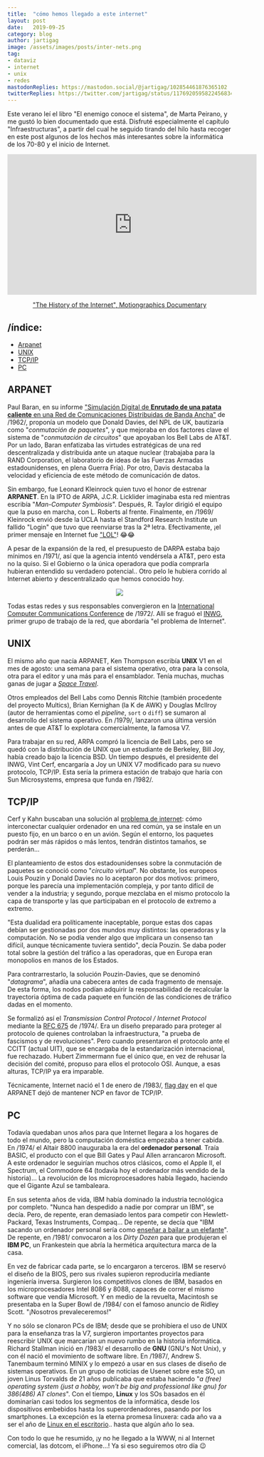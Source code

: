 ```yaml
---
title:  "cómo hemos llegado a este internet"
layout: post
date:   2019-09-25
category: blog
author: jartigag
image: /assets/images/posts/inter-nets.png
tag:
- dataviz
- internet
- unix
- redes
mastodonReplies: https://mastodon.social/@jartigag/102854461876365102
twitterReplies: https://twitter.com/jartigag/status/1176920595822456834
---
```


Este verano leí el libro "El enemigo conoce el sistema", de Marta Peirano, y me gustó lo bien documentado que está. Disfruté especialmente el
capítulo "Infraestructuras", a partir del cual he seguido tirando del hilo hasta recoger en este post algunos de los hechos más interesantes sobre la
informática de los 70-80 y el inicio de Internet.

<div style="text-align: center">
  <iframe width="560" height="315" src="https://www.youtube-nocookie.com/embed/9hIQjrMHTv4" frameborder="0" allow="accelerometer; autoplay;
  encrypted-media; gyroscope; picture-in-picture" allowfullscreen>
  </iframe>
  <a href="http://www.lonja.de/the-history-of-the-internet/"><p>"The History of the Internet", Motiongraphics Documentary</p></a>
</div>

## /índice:

- [Arpanet](#arpanet)
- [UNIX](#unix)
- [TCP/IP](#tcpip)
- [PC](#pc)

## ARPANET

Paul Baran, en su informe ["Simulación Digital de **Enrutado de una patata caliente** en una Red de Comunicaciones Distribuidas de Banda
Ancha"](https://www.rand.org/pubs/research_memoranda/RM3103.html) de /1962/, proponía un modelo que Donald Davies, del NPL de UK, bautizaría como
"*conmutación de paquetes*", y que mejoraba en dos factores clave el sistema de "*conmutación de circuitos*" que apoyaban los Bell Labs de AT&T. Por
un lado, Baran enfatizaba las virtudes estratégicas de una red descentralizada y distribuida ante un ataque nuclear (trabajaba para la RAND
Corporation, el laboratorio de ideas de las Fuerzas Armadas estadounidenses, en plena Guerra Fría). Por otro, Davis destacaba la velocidad y
eficiencia de este método de comunicación de datos.

Sin embargo, fue Leonard Kleinrock quien tuvo el honor de estrenar **ARPANET**. En la IPTO de ARPA, J.C.R. Licklider imaginaba esta red mientras
escribía "*Man-Computer Symbiosis*". Después, R. Taylor dirigió el equipo que la puso en marcha, con L. Roberts al frente. Finalmente, en /1969/
Kleinrock envió desde la UCLA hasta el Standford Research Institute un fallido "Login" que tuvo que reenviarse tras la 2ª letra. Efectivamente, ¡el
primer mensaje en Internet fue ["LOL"](https://www.lk.cs.ucla.edu/personal_history.html)! 😂😂

A pesar de la expansión de la red, el presupuesto de DARPA estaba bajo mínimos en /1971/, así que la agencia intentó vendérsela a AT&T, pero esta no
la quiso. Si el Gobierno o la única operadora que podía comprarla hubieran entendido su verdadero potencial.. Otro pelo le hubiera corrido al
Internet abierto y descentralizado que hemos conocido hoy.

<p align="center">
<img src="{{site.baseurl}}/assets/images/posts/inter-nets.png">
</p>

Todas estas redes y sus responsables convergieron en la [International Computer Communications Conference](https://tools.ietf.org/html/rfc371) de
/1972/. Allí se fraguó el [INWG](http://alexmckenzie.weebly.com/inwg-and-the-conception-of-the-internet-an-eyewitness-account.html), primer grupo de
trabajo de la red, que abordaría "el problema de Internet".

## UNIX

El mismo año que nacía ARPANET, Ken Thompson escribía **UNIX** V1 en el mes de agosto: una semana para el sistema operativo, otra para la consola,
otra para el editor y una más para el ensamblador. Tenía muchas, muchas ganas de jugar a [*Space
Travel*](https://en.wikipedia.org/wiki/Space_Travel_(video_game)).

Otros empleados del Bell Labs como Dennis Ritchie (también procedente del proyecto Multics), Brian Kernighan (la K de AWK) y Douglas McIlroy (autor
de herramientas como el *pipeline*, `sort` o `diff`) se sumaron al desarrollo del sistema operativo. En /1979/, lanzaron una última versión antes de
que AT&T lo explotara comercialmente, la famosa V7.

Para trabajar en su red, ARPA compró la licencia de Bell Labs, pero se quedó con la distribución de UNIX que un estudiante de Berkeley, Bill Joy,
había creado bajo la licencia BSD. Un tiempo después, el presidente del INWG, Vint Cerf, encargaría a Joy un UNIX V7 modificado para su nuevo
protocolo, TCP/IP. Esta sería la primera estación de trabajo que haría con Sun Microsystems, empresa que funda en /1982/.

## TCP/IP

Cerf y Kahn buscaban una solución al [problema de internet](https://www.wired.com/2012/04/epicenter-isoc-famers-qa-cerf/): cómo interconectar
cualquier ordenador en una red común, ya se instale en un puesto fijo, en un barco o en un avión. Según el entorno, los paquetes podrán ser más
rápidos o más lentos, tendrán distintos tamaños, se perderán...

El planteamiento de estos dos estadounidenses sobre la conmutación de paquetes se conoció como "*circuito virtual*". No obstante, los europeos Louis
Pouzin y Donald Davies no lo aceptaron por dos motivos: primero, porque les parecía una implementación compleja, y por tanto difícil de vender a la
industria; y segundo, porque mezclaba en el mismo protocolo la capa de transporte y las que participaban en el protocolo de extremo a extremo.

"Esta dualidad era políticamente inaceptable, porque estas dos capas debían ser gestionadas por dos mundos muy distintos: las operadoras y la
computación. No se podía vender algo que implicara un consenso tan difícil, aunque técnicamente tuviera sentido", decía Pouzin. Se daba poder total
sobre la gestión del tráfico a las operadoras, que en Europa eran monopolios en manos de los Estados.

Para contrarrestarlo, la solución Pouzin-Davies, que se denominó "*datagrama*", añadía una cabecera antes de cada fragmento de mensaje. De esta
forma, los nodos podían adquirir la responsabilidad de recalcular la trayectoria óptima de cada paquete en función de las condiciones de tráfico
dadas en el momento.

Se formalizó así el *Transmission Control Protocol / Internet Protocol* mediante la [RFC 675](https://tools.ietf.org/html/rfc675) de /1974/. Era un
diseño preparado para proteger al protocolo de quienes controlaban la infraestructura, "a prueba de fascismos y de revoluciones".  Pero cuando
presentaron el protocolo ante el CCITT (actual UIT), que se encargaba de la estandarización internacional, fue rechazado. Hubert Zimmermann fue el
único que, en vez de rehusar la decisión del comité, propuso para ellos el protocolo OSI. Aunque, a esas alturas, TCP/IP ya era imparable.

Técnicamente, Internet nació el 1 de enero de /1983/, [flag day](https://tools.ietf.org/html/rfc801) en el que ARPANET dejó de mantener NCP en favor
de TCP/IP.

## PC

Todavía quedaban unos años para que Internet llegara a los hogares de todo el mundo, pero la computación doméstica empezaba a tener cabida. En /1974/
el Altair 8800 inauguraba la era del **ordenador personal**. Traía BASIC, el producto con el que Bill Gates y Paul Allen arrancaron Microsoft. A este
ordenador le seguirían muchos otros clásicos, como el Apple II, el Spectrum, el Commodore 64 (todavía hoy el ordenador más vendido de la historia)...
La revolución de los microprocesadores había llegado, haciendo que el Gigante Azul se tambaleara.

En sus setenta años de vida, IBM había dominado la industria tecnológica por completo. "Nunca han despedido a nadie por comprar un IBM", se decía.
Pero, de repente, eran demasiado lentos para competir con Hewlett-Packard, Texas Instruments, Compaq... De repente, se decía que "IBM sacando un
ordenador personal sería como [enseñar a bailar a un elefante](https://www.ibm.com/ibm/history/exhibits/pc25/pc25_birth.html)". De repente, en /1981/
convocaron a los *Dirty Dozen* para que produjeran el **IBM PC**, un Frankestein que abría la hermética arquitectura marca de la casa.

En vez de fabricar cada parte, se lo encargaron a terceros. IBM se reservó el diseño de la BIOS, pero sus rivales supieron reproducirla mediante
ingeniería inversa. Surgieron los competitivos clones de IBM, basados en los microprocesadores Intel 8086 y 8088, capaces de correr el mismo software
que vendía Microsoft. Y en medio de la revuelta, Macintosh se presentaba en la Super Bowl de /1984/ con el famoso anuncio de Ridley Scott. "¡Nosotros
prevaleceremos!"

Y no sólo se clonaron PCs de IBM; desde que se prohibiera el uso de UNIX para la enseñanza tras la V7, surgieron importantes proyectos para
reescribir UNIX que marcarían un nuevo rumbo en la historia informática. Richard Stallman inició en /1983/ el desarrollo de **GNU** (GNU's Not Unix),
y con él nació el movimiento de software libre. En /1987/, Andrew S. Tanembaum terminó MINIX y lo empezó a usar en sus clases de diseño de sistemas
operativos. En un grupo de noticias de Usenet sobre este SO, un joven Linus Torvalds de 21 años publicaba que estaba haciendo "*a (free) operating
system (just a hobby, won't be big and professional like gnu) for 386(486) AT clones*". Con el tiempo, **Linux** y los SOs basados en él dominarían
casi todos los segmentos de la informática, desde los dispositivos embebidos hasta los superordenadores, pasando por los smartphones. La excepción es
la eterna promesa linuxera: cada año va a ser el año de [Linux en el escritorio](https://netmarketshare.com/operating-system-market-share.aspx)..
hasta que algún año lo sea.

Con todo lo que he resumido, ¡y no he llegado a la WWW, ni al Internet comercial, las dotcom, el iPhone...! Ya si eso seguiremos otro día 😉
